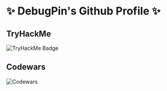 # ✨ DebugPin's Github Profile ✨

## TryHackMe

![TryHackMe Badge](https://tryhackme-badges.s3.amazonaws.com/debugpin.png)

## Codewars

![Codewars](https://github.r2v.ch/codewars?user=AaronCCLloyd&name=true&top_languages=true&theme=dark)
